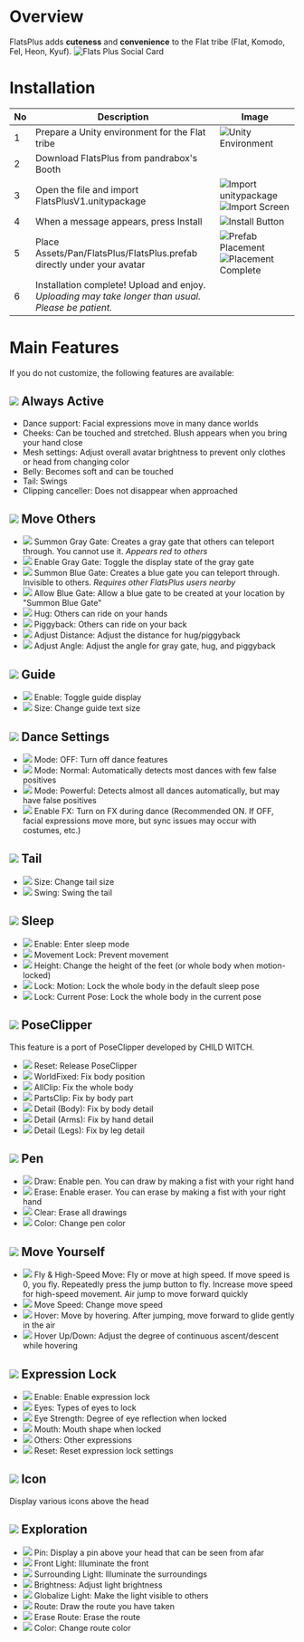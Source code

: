 # Overview

FlatsPlus adds **cuteness** and **convenience** to the Flat tribe (Flat, Komodo, Fel, Heon, Kyuf).
![Flats Plus Social Card](/img/SocialCard.jpg)

# Installation

| No | Description | Image |
| ---- | ---- | ---- |
| 1 | Prepare a Unity environment for the Flat tribe | ![Unity Environment](/img/image.png) |
| 2 | Download FlatsPlus from pandrabox's Booth |  |
| 3 | Open the file and import FlatsPlusV1.unitypackage | ![Import unitypackage](/img/image-1.png) ![Import Screen](/img/image-2.png) |
| 4 | When a message appears, press Install | ![Install Button](/img/image-3.png) |
| 5 | Place Assets/Pan/FlatsPlus/FlatsPlus.prefab directly under your avatar | ![Prefab Placement](/img/image-5.png) ![Placement Complete](/img/image-6.png) |
| 6 | Installation complete! Upload and enjoy.<br />*Uploading may take longer than usual. Please be patient.* |  |

# Main Features
If you do not customize, the following features are available:

## ![](/img/icos/AnyTime.png) Always Active
- Dance support: Facial expressions move in many dance worlds
- Cheeks: Can be touched and stretched. Blush appears when you bring your hand close
- Mesh settings: Adjust overall avatar brightness to prevent only clothes or head from changing color
- Belly: Becomes soft and can be touched
- Tail: Swings
- Clipping canceller: Does not disappear when approached

## ![](/img/icos/Carry_Rings.png) Move Others
- ![](/img/icos/Carry_GrayRing1.png) Summon Gray Gate: Creates a gray gate that others can teleport through. You cannot use it. *Appears red to others*
- ![](/img/icos/Carry_GrayRing2.png) Enable Gray Gate: Toggle the display state of the gray gate
- ![](/img/icos/Carry_Call1.png) Summon Blue Gate: Creates a blue gate you can teleport through. Invisible to others. *Requires other FlatsPlus users nearby*
- ![](/img/icos/Carry_Call2.png) Allow Blue Gate: Allow a blue gate to be created at your location by "Summon Blue Gate"
- ![](/img/icos/Carry_Hug.png) Hug: Others can ride on your hands
- ![](/img/icos/Carry_Carry.png) Piggyback: Others can ride on your back
- ![](/img/icos/Distance.png) Adjust Distance: Adjust the distance for hug/piggyback
- ![](/img/icos/Rotation.png) Adjust Angle: Adjust the angle for gray gate, hug, and piggyback

## ![](/img/icos/GUIDE.png) Guide
- ![](/img/icos/GUIDE_SW.png) Enable: Toggle guide display
- ![](/img/icos/GUIDE_Size.png) Size: Change guide text size

## ![](/img/icos/Dance.png) Dance Settings
- ![](/img/icos/DANCE_Mode0.png) Mode: OFF: Turn off dance features
- ![](/img/icos/DANCE_Mode1.png) Mode: Normal: Automatically detects most dances with few false positives
- ![](/img/icos/DANCE_Mode2.png) Mode: Powerful: Detects almost all dances automatically, but may have false positives
- ![](/img/icos/FX.png) Enable FX: Turn on FX during dance (Recommended ON. If OFF, facial expressions move more, but sync issues may occur with costumes, etc.)

## ![](/img/icos/Tail.png) Tail
- ![](/img/icos/Tail_Size.png) Size: Change tail size
- ![](/img/icos/Tail_Swing.png) Swing: Swing the tail

## ![](/img/icos/Sleep.png) Sleep
- ![](/img/icos/Sleep_SW.png) Enable: Enter sleep mode
- ![](/img/icos/FootLock.png) Movement Lock: Prevent movement
- ![](/img/icos/Foot_Height.png) Height: Change the height of the feet (or whole body when motion-locked)
- ![](/img/icos/Sleep_Lock1.png) Lock: Motion: Lock the whole body in the default sleep pose
- ![](/img/icos/Sleep_Lock2.png) Lock: Current Pose: Lock the whole body in the current pose

## ![](/img/icos/Clip.png) PoseClipper
This feature is a port of PoseClipper developed by CHILD WITCH.
- ![](/img/icos/back_line%20(4).png) Reset: Release PoseClipper
- ![](/img/icos/earth_fill.png) WorldFixed: Fix body position
- ![](/img/icos/walk_fill%20(5).png) AllClip: Fix the whole body
- ![](/img/icos/head_line%20(1).png) PartsClip: Fix by body part
- ![](/img/icos/body_line%20(1).png) Detail (Body): Fix by body detail
- ![](/img/icos/hand_line%20(1).png) Detail (Arms): Fix by hand detail
- ![](/img/icos/foot_line%20(1).png) Detail (Legs): Fix by leg detail

## ![](/img/icos/Pen.png) Pen
- ![](/img/icos/Pen_SW.png) Draw: Enable pen. You can draw by making a fist with your right hand
- ![](/img/icos/Erace.png) Erase: Enable eraser. You can erase by making a fist with your right hand
- ![](/img/icos/EraceAll.png) Clear: Erase all drawings
- ![](/img/icos/PenColor.png) Color: Change pen color

## ![](/img/icos/Move.png) Move Yourself
- ![](/img/icos/MoveSw.png) Fly & High-Speed Move: Fly or move at high speed. If move speed is 0, you fly. Repeatedly press the jump button to fly. Increase move speed for high-speed movement. Air jump to move forward quickly
- ![](/img/icos/MoveSpeed.png) Move Speed: Change move speed
- ![](/img/icos/MoveHover.png) Hover: Move by hovering. After jumping, move forward to glide gently in the air
- ![](/img/icos/MoveHoverHeight.png) Hover Up/Down: Adjust the degree of continuous ascent/descent while hovering

## ![](/img/icos/EmoLock.png) Expression Lock
- ![](/img/icos/EmoLockSW.png) Enable: Enable expression lock
- ![](/img/icos/EmoLockEye.png) Eyes: Types of eyes to lock
- ![](/img/icos/EmoLockEyeStr.png) Eye Strength: Degree of eye reflection when locked
- ![](/img/icos/EmoLockMouth.png) Mouth: Mouth shape when locked
- ![](/img/icos/EmoLockOthers.png) Others: Other expressions
- ![](/img/icos/EmoLockReset.png) Reset: Reset expression lock settings

## ![](/img/icos/Explore_LightStr.png) Icon
Display various icons above the head

## ![](/img/icos/Explore_Pin.png) Exploration
- ![](/img/icos/Explore_Pin.png) Pin: Display a pin above your head that can be seen from afar
- ![](/img/icos/Explore_FlashLight.png) Front Light: Illuminate the front
- ![](/img/icos/Explore_Light.png) Surrounding Light: Illuminate the surroundings
- ![](/img/icos/Explore_LightStr.png) Brightness: Adjust light brightness
- ![](/img/icos/Explore_Global.png) Globalize Light: Make the light visible to others
- ![](/img/icos/Explore_Route.png) Route: Draw the route you have taken
- ![](/img/icos/Erace.png) Erase Route: Erase the route
- ![](/img/icos/PenColor.png) Color: Change route color
